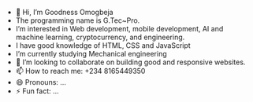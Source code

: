 - 👋 Hi, I’m Goodness Omogbeja
- The programming name is G.Tec~Pro.
- I’m interested in Web development, mobile development, AI and machine learning, cryptocurrency, and engineering.
- I have good knowledge of HTML, CSS and JavaScript 
- I’m currently studying Mechanical engineering 
- 💞️ I’m looking to collaborate on building good and responsive websites.
- 📫 How to reach me: +234 8165449350
- 😄 Pronouns: ...
- ⚡ Fun fact: ...

<!---
gudii717/gudii717 is a ✨ special ✨ repository because its `README.md` (this file) appears on your GitHub profile.
You can click the Preview link to take a look at your changes.
--->
